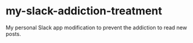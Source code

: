 # my-slack-addiction-treatment
My personal Slack app modification to prevent the addiction to read new posts.
